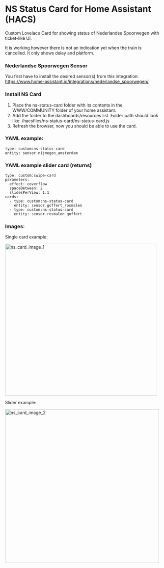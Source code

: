 # NS Status Card for Home Assistant (HACS)
Custom Lovelace Card for showing status of Nederlandse Spoorwegen with ticket-like UI.

It is working however there is not an indication yet when the train is cancelled. It only shows delay and platform.

### Nederlandse Spoorwegen Sensor
You first have to install the desired sensor(s) from this integration:
https://www.home-assistant.io/integrations/nederlandse_spoorwegen/

### Install NS Card
1. Place the ns-status-card folder with its contents in the WWW/COMMUNITY folder of your home assistant. 
2. Add the folder to the dashboards/resources list. Folder path should look like: /hacsfiles/ns-status-card/ns-status-card.js
3. Refresh the browser, now you should be able to use the card.

### YAML example:
```
type: custom:ns-status-card
entity: sensor.nijmegen_amsterdam
```

### YAML example slider card (returns)
```
type: custom:swipe-card
parameters:
  effect: coverflow
  spaceBetween: 2
  slidesPerView: 1.1
cards:
  - type: custom:ns-status-card
    entity: sensor.goffert_rosmalen
  - type: custom:ns-status-card
    entity: sensor.rosmalen_goffert
```

### Images:

Single card example:

<img width="495" alt="ns_card_image_1" src="https://user-images.githubusercontent.com/42770753/211256045-165b1747-db12-4968-b831-eb5d35b4caf7.png">

Slider example:

<img width="501" alt="ns_card_image_2" src="https://user-images.githubusercontent.com/42770753/211256097-f04475c7-77bb-47f3-b62a-cdac1e2826de.png">

